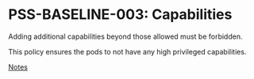 # PSS-BASELINE-003: Capabilities

Adding additional capabilities beyond those allowed must be forbidden.

This policy ensures the pods to not have any high privileged capabilities.

[Notes](https://kubernetes.io/docs/concepts/security/pod-security-standards/#:~:text=false-,Capabilities,-Adding%20additional%20capabilities)
